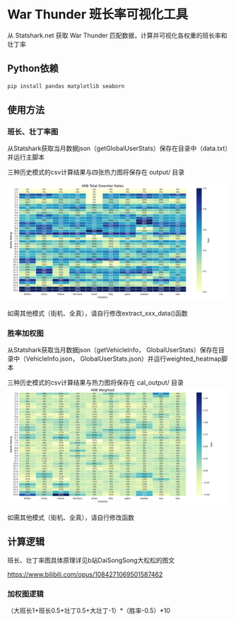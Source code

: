 # War Thunder 班长率可视化工具

从 Statshark.net 获取 War Thunder 匹配数据，计算并可视化各权重的班长率和壮丁率

## Python依赖
```bash
pip install pandas matplotlib seaborn
```

## 使用方法

### 班长、壮丁率图

从Statshark获取当月数据json（getGlobalUserStats）保存在目录中（data.txt）并运行主脚本

三种历史模式的csv计算结果与四张热力图将保存在 output/ 目录

<img src="output/ARB/arb_total_downtier_rates_heatmap.png " alt="热力图示例" width="600" title="七月空历大班长">

如需其他模式（街机、全真），请自行修改extract_xxx_data()函数

### 胜率加权图

从Statshark获取当月数据json（getVehicleInfo， GlobalUserStats）保存在目录中（VehicleInfo.json， GlobalUserStats.json）并运行weighted_heatmap脚本

三种历史模式的csv计算结果与热力图将保存在 cal_output/ 目录
<img src="cal_output/ARB/arb_weighted_heatmap.png " alt="热力图示例" width="600" title="七月空历">

如需其他模式（街机、全真），请自行修改函数

## 计算逻辑

班长、壮丁率图具体原理详见b站DaiSongSong大松松的图文

https://www.bilibili.com/opus/1084271069501587462

### 加权图逻辑

（大班长1+班长0.5+壮丁0.5+大壮丁-1）*（胜率-0.5）*10
